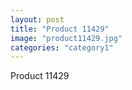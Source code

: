 ```yaml
---
layout: post
title: "Product 11429"
image: "product11429.jpg"
categories: "category1"
---
```

Product 11429
